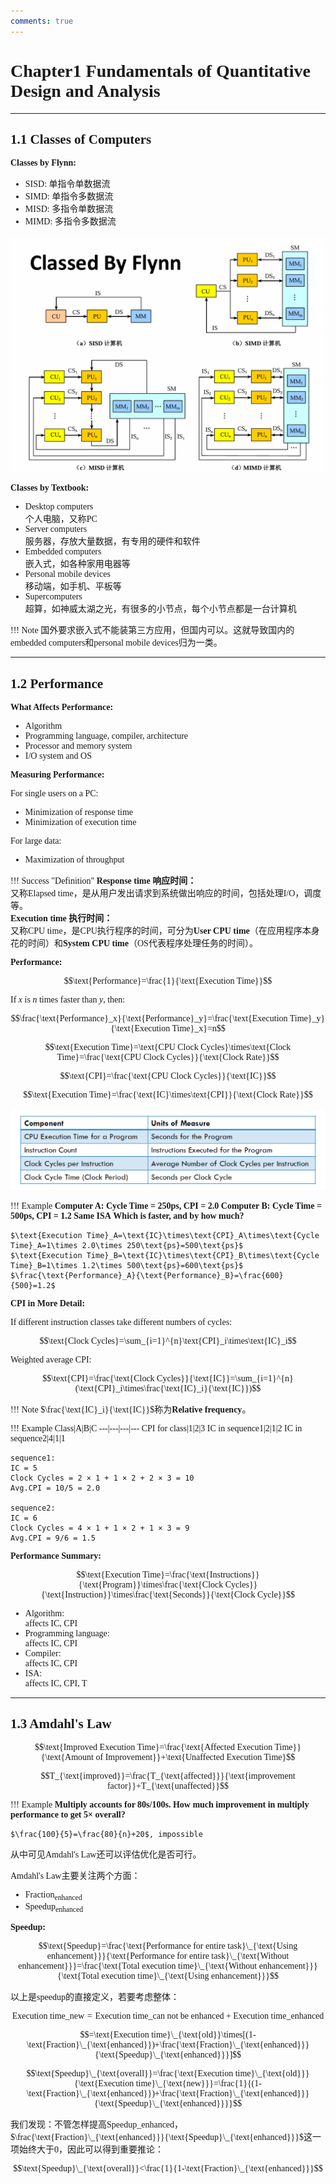 ```yaml
---
comments: true
---
```


<span style="font-family: 'Times New Roman';">

# Chapter1 Fundamentals of Quantitative Design and Analysis

***

## 1.1 Classes of Computers

**Classes by Flynn:**

* SISD: 单指令单数据流
* SIMD: 单指令多数据流
* MISD: 多指令单数据流
* MIMD: 多指令多数据流

![alt text](image/1.1.png)

**Classes by Textbook:**

* Desktop computers  
  个人电脑，又称PC
* Server computers  
  服务器，存放大量数据，有专用的硬件和软件
* Embedded computers  
  嵌入式，如各种家用电器等
* Personal mobile devices  
  移动端，如手机、平板等
* Supercomputers  
  超算，如神威太湖之光，有很多的小节点，每个小节点都是一台计算机

!!! Note
    国外要求嵌入式不能装第三方应用，但国内可以。这就导致国内的embedded computers和personal mobile devices归为一类。

***

## 1.2 Performance

**What Affects Performance:**

* Algorithm
* Programming language, compiler, architecture
* Processor and memory system
* I/O system and OS

**Measuring Performance:**

For single users on a PC:

* Minimization of response time
* Minimization of execution time

For large data:

* Maximization of throughput

!!! Success "Definition"
    **Response time 响应时间：**   
    又称Elapsed time，是从用户发出请求到系统做出响应的时间，包括处理I/O，调度等。  
    **Execution time 执行时间：**   
    又称CPU time，是CPU执行程序的时间，可分为**User CPU time**（在应用程序本身花的时间）和**System CPU time**（OS代表程序处理任务的时间）。

**Performance:**

$$\text{Performance}=\frac{1}{\text{Execution Time}}$$

If $x$ is $n$ times faster than $y$, then:

$$\frac{\text{Performance}_x}{\text{Performance}_y}=\frac{\text{Execution Time}_y}{\text{Execution Time}_x}=n$$

$$\text{Execution Time}=\text{CPU Clock Cycles}\times\text{Clock Time}=\frac{\text{CPU Clock Cycles}}{\text{Clock Rate}}$$

$$\text{CPI}=\frac{\text{CPU Clock Cycles}}{\text{IC}}$$

$$\text{Execution Time}=\frac{\text{IC}\times\text{CPI}}{\text{Clock Rate}}$$

![alt text](image/1.2.png)

!!! Example
    **Computer A: Cycle Time = 250ps, CPI = 2.0**
    **Computer B: Cycle Time = 500ps, CPI = 1.2**
    **Same ISA**
    **Which is faster, and by how much?**

    $\text{Execution Time}_A=\text{IC}\times\text{CPI}_A\times\text{Cycle Time}_A=1\times 2.0\times 250\text{ps}=500\text{ps}$
    $\text{Execution Time}_B=\text{IC}\times\text{CPI}_B\times\text{Cycle Time}_B=1\times 1.2\times 500\text{ps}=600\text{ps}$
    $\frac{\text{Performance}_A}{\text{Performance}_B}=\frac{600}{500}=1.2$

**CPI in More Detail:**

If different instruction classes take different numbers of cycles:

$$\text{Clock Cycles}=\sum_{i=1}^{n}\text{CPI}_i\times\text{IC}_i$$

Weighted average CPI:

$$\text{CPI}=\frac{\text{Clock Cycles}}{\text{IC}}=\sum_{i=1}^{n}(\text{CPI}_i\times\frac{\text{IC}_i}{\text{IC}})$$

!!! Note
    $\frac{\text{IC}_i}{\text{IC}}$称为**Relative frequency**。

!!! Example
    Class|A|B|C
    ---|---|---|---
    CPI for class|1|2|3
    IC in sequence1|2|1|2
    IC in sequence2|4|1|1

    sequence1:  
    IC = 5  
    Clock Cycles = 2 × 1 + 1 × 2 + 2 × 3 = 10  
    Avg.CPI = 10/5 = 2.0  

    sequence2:  
    IC = 6  
    Clock Cycles = 4 × 1 + 1 × 2 + 1 × 3 = 9  
    Avg.CPI = 9/6 = 1.5  

**Performance Summary:**

$$\text{Execution Time}=\frac{\text{Instructions}}{\text{Program}}\times\frac{\text{Clock Cycles}}{\text{Instruction}}\times\frac{\text{Seconds}}{\text{Clock Cycle}}$$

* Algorithm:  
  affects IC, CPI
* Programming language:  
  affects IC, CPI
* Compiler:  
  affects IC, CPI
* ISA:  
  affects IC, CPI, T

***

## 1.3 Amdahl's Law

$$\text{Improved Execution Time}=\frac{\text{Affected Execution Time}}{\text{Amount of Improvement}}+\text{Unaffected Execution Time}$$

$$T_{\text{improved}}=\frac{T_{\text{affected}}}{\text{improvement factor}}+T_{\text{unaffected}}$$

!!! Example
    **Multiply accounts for 80s/100s. How much improvement in multiply performance to get 5× overall?**

    $\frac{100}{5}=\frac{80}{n}+20$, impossible

从中可见Amdahl's Law还可以评估优化是否可行。

Amdahl's Law主要关注两个方面：

* $\text{Fraction}_{\text{enhanced}}$
* $\text{Speedup}_{\text{enhanced}}$

**Speedup:**

$$\text{Speedup}=\frac{\text{Performance for entire task}\_{\text{Using enhancement}}}{\text{Performance for entire task}\_{\text{Without enhancement}}}=\frac{\text{Total execution time}\_{\text{Without enhancement}}}{\text{Total execution time}\_{\text{Using enhancement}}}$$

以上是speedup的直接定义，若要考虑整体：

$$\text{Execution time}\_{\text{new}}=\text{Execution time}\_{\text{can not be enhanced}}+\text{Execution time}\_{\text{enhanced}}$$

$$=\text{Execution time}\_{\text{old}}\times[(1-\text{Fraction}\_{\text{enhanced}})+\frac{\text{Fraction}\_{\text{enhanced}}}{\text{Speedup}\_{\text{enhanced}}}]$$

$$\text{Speedup}\_{\text{overall}}=\frac{\text{Execution time}\_{\text{old}}}{\text{Execution time}\_{\text{new}}}=\frac{1}{(1-\text{Fraction}\_{\text{enhanced}})+\frac{\text{Fraction}\_{\text{enhanced}}}{\text{Speedup}\_{\text{enhanced}}}}$$

我们发现：不管怎样提高$\text{Speedup}\_{\text{enhanced}}$，$\frac{\text{Fraction}\_{\text{enhanced}}}{\text{Speedup}\_{\text{enhanced}}}$这一项始终大于0，因此可以得到重要推论：

$$\text{Speedup}\_{\text{overall}}<\frac{1}{1-\text{Fraction}\_{\text{enhanced}}}$$